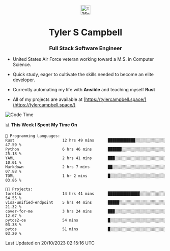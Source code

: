 <p align="center">
<a href="https://www.linkedin.com/in/t36campbell" target="blank"><img align="center" src="https://ik.imagekit.io/t36campbell/Portfolio/linkedin.png.original_m8bbGgPh6.png" alt="t36campbell" height="30" width="30" /></a>
</p>
<h1 align="center">Tyler S Campbell</h1>
<h3 align="center">Full Stack Software Engineer</h3>

* United States Air Force veteran working toward a M.S. in Computer Science.

* Quick study, eager to cultivate the skills needed to become an elite developer.

* Currently automating my life with **Ansible** and teaching myself **Rust**

* All of my projects are available at [https://tylercampbell.space/](https://tylercampbell.space/)

<!--START_SECTION:waka-->
![Code Time](http://img.shields.io/badge/Code%20Time-2%2C905%20hrs%2032%20mins-blue)

📊 **This Week I Spent My Time On** 

```text
💬 Programming Languages: 
Rust                     12 hrs 49 mins      ████████████░░░░░░░░░░░░░   47.59 % 
Python                   6 hrs 46 mins       ██████░░░░░░░░░░░░░░░░░░░   25.18 % 
YAML                     2 hrs 41 mins       ███░░░░░░░░░░░░░░░░░░░░░░   10.01 % 
Markdown                 2 hrs 7 mins        ██░░░░░░░░░░░░░░░░░░░░░░░   07.88 % 
TOML                     1 hr 2 mins         █░░░░░░░░░░░░░░░░░░░░░░░░   03.86 % 

🐱‍💻 Projects: 
toretsu                  14 hrs 41 mins      ██████████████░░░░░░░░░░░   54.55 % 
visa-unified-endpoint    5 hrs 44 mins       █████░░░░░░░░░░░░░░░░░░░░   21.32 % 
cover-for-me             3 hrs 24 mins       ███░░░░░░░░░░░░░░░░░░░░░░   12.67 % 
pytos2-ce                54 mins             █░░░░░░░░░░░░░░░░░░░░░░░░   03.38 % 
pytos                    51 mins             █░░░░░░░░░░░░░░░░░░░░░░░░   03.20 % 
```


 Last Updated on 20/10/2023 02:15:16 UTC
<!--END_SECTION:waka-->
